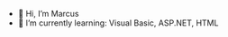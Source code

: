 - 👋 Hi, I’m Marcus
- 🌱 I’m currently learning: Visual Basic, ASP.NET, HTML
<!---
MarcusHiggins2550/MarcusHiggins2550 is a ✨ special ✨ repository because its `README.md` (this file) appears on your GitHub profile.
You can click the Preview link to take a look at your changes.
--->
